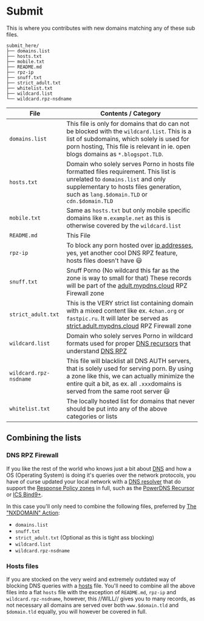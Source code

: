 # Submit

This is where you contributes with new domains matching any of these sub
files.

```shell
submit_here/
├── domains.list
├── hosts.txt
├── mobile.txt
├── README.md
├── rpz-ip
├── snuff.txt
├── strict_adult.txt
├── whitelist.txt
├── wildcard.list
└── wildcard.rpz-nsdname
```


| File | Contents / Category |
| --- | ---------------- |
| `domains.list` | This file is only for domains that do can not be blocked with the `wildcard.list`. This is a list of subdomains, which solely is used for porn hosting, This file is relevant in ie. open blogs domains as `*.blogspot.TLD`.|
| `hosts.txt` | Domain who solely serves Porno in hosts file formatted files requirement. This list is unrelated to `domains.list` and only supplementary to hosts files generation, such as `lang.$domain.TLD` or `cdn.$domain.TLD` |
| `mobile.txt` | Same as `hosts.txt` but only mobile specific domains like `m.example.net` as this is otherwise covered by the `wildcard.list` |
| `README.md` | This File |
| `rpz-ip` | To block any porn hosted over [ip addresses](https://www.mypdns.org/w/rpz_record_types/#the-quot-response-ip-address), yes, yet another cool DNS RPZ feature, hosts files doesn't have :smiley: |
| `snuff.txt` | Snuff Porno (No wildcard this far as the zone is way to small for that) These records will be part of the [adult.mypdns.cloud](https://www.mypdns.org/w/rpzlist/#adult-mypdns-cloud) RPZ Firewall zone |
| `strict_adult.txt` | This is the VERY strict list containing domain with a mixed content like ex. `4chan.org` or `fastpic.ru`. It will later be served as [strict.adult.mypdns.cloud](https://www.mypdns.org/w/rpzlist/#strict.adult-mypdns-cloud) RPZ Firewall zone |
| `wildcard.list` | Domain who solely serves Porno in wildcard formats used for proper [DNS recursors](https://www.mypdns.org/w/dnsresolver/) that understand [DNS RPZ](https://www.mypdns.org/w/rpz/) |
| `wildcard.rpz-nsdname` | This file will blacklist all DNS AUTH servers, that is solely used for serving porn. By using a zone like this, we can actually minimize the entire quit a bit, as ex. all `.xxx`domains is served from the same root server :smiley: |
| `whitelist.txt` | The locally hosted list for domains that never should be put into any of the above categories or lists |

## Combining the lists

### DNS RPZ Firewall
If you like the rest of the world who knows just a bit about
[DNS](https://www.mypdns.org/w/dns/) and how a OS (Operating System) is
doing it's queries over the network protocols, you have of curse updated
your local network with a
[DNS resolver](https://www.mypdns.org/w/dnsresolver/) that do support
the [Response Policy zones](https://www.mypdns.org/w/rpz/) in full, such
as the [PowerDNS Recursor](https://www.mypdns.org/source/pdns-recursor/)
or [ICS Bind9+](https://www.mypdns.org/source/dns-rpz-integration/browse/master/Bind_9/).

In this case you'll only need to combine the following files, preferred
by [The "NXDOMAIN" Action](https://www.mypdns.org/w/rpz_record_types/#the-quot-nxdomain-quot-action):

  - `domains.list`
  - `snuff.txt`
  - `strict_adult.txt` (Optional as this is tight ass blocking)
  - `wildcard.list`
  - `wildcard.rpz-nsdname`

### Hosts files
If you are stocked on the very weird and extremely outdated way of
blocking DNS queries with a [hosts](https://www.mypdns.org/w/dnshosts/)
file. You'll need to combine all the above files into a flat `hosts`
file with the exception of `README.md`, `rpz-ip` and
`wildcard.rpz-nsdname`, however, this //WILL// gives you to many records,
as not necessary all domains are served over both `www.$domain.tld` and
`$domain.tld` equally, you will however be covered in full.
 

